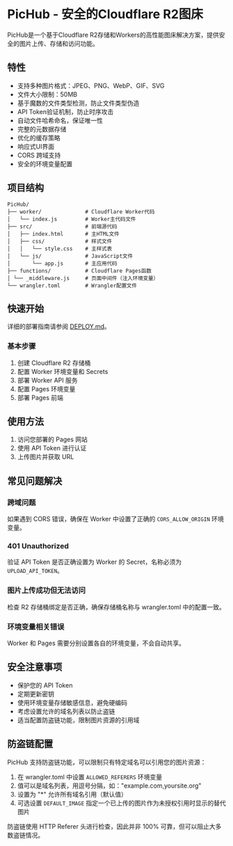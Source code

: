 # PicHub - 安全的Cloudflare R2图床

PicHub是一个基于Cloudflare R2存储和Workers的高性能图床解决方案，提供安全的图片上传、存储和访问功能。

## 特性

- 支持多种图片格式：JPEG、PNG、WebP、GIF、SVG
- 文件大小限制：50MB
- 基于魔数的文件类型检测，防止文件类型伪造
- API Token验证机制，防止时序攻击
- 自动文件哈希命名，保证唯一性
- 完整的元数据存储
- 优化的缓存策略
- 响应式UI界面
- CORS 跨域支持
- 安全的环境变量配置

## 项目结构

```
PicHub/
├── worker/              # Cloudflare Worker代码
│   └── index.js         # Worker主代码文件
├── src/                 # 前端源代码
│   ├── index.html       # 主HTML文件
│   ├── css/             # 样式文件
│   │   └── style.css    # 主样式表
│   └── js/              # JavaScript文件
│       └── app.js       # 主应用代码
├── functions/           # Cloudflare Pages函数
│ └── _middleware.js     # 页面中间件（注入环境变量）
└── wrangler.toml        # Wrangler配置文件
```

## 快速开始

详细的部署指南请参阅 [DEPLOY.md](DEPLOY.md)。

### 基本步骤

1. 创建 Cloudflare R2 存储桶
2. 配置 Worker 环境变量和 Secrets
3. 部署 Worker API 服务
4. 配置 Pages 环境变量
5. 部署 Pages 前端

## 使用方法

1. 访问您部署的 Pages 网站
2. 使用 API Token 进行认证
3. 上传图片并获取 URL

## 常见问题解决

### 跨域问题
如果遇到 CORS 错误，确保在 Worker 中设置了正确的 `CORS_ALLOW_ORIGIN` 环境变量。

### 401 Unauthorized
验证 API Token 是否正确设置为 Worker 的 Secret，名称必须为 `UPLOAD_API_TOKEN`。

### 图片上传成功但无法访问
检查 R2 存储桶绑定是否正确，确保存储桶名称与 wrangler.toml 中的配置一致。

### 环境变量相关错误
Worker 和 Pages 需要分别设置各自的环境变量，不会自动共享。

## 安全注意事项

- 保护您的 API Token
- 定期更新密钥
- 使用环境变量存储敏感信息，避免硬编码
- 考虑设置允许的域名列表以防止盗链
- 适当配置防盗链功能，限制图片资源的引用域 

## 防盗链配置

PicHub 支持防盗链功能，可以限制只有特定域名可以引用您的图片资源：

1. 在 wrangler.toml 中设置 `ALLOWED_REFERERS` 环境变量
2. 值可以是域名列表，用逗号分隔，如："example.com,yoursite.org"
3. 设置为 "*" 允许所有域名引用（默认值）
4. 可选设置 `DEFAULT_IMAGE` 指定一个已上传的图片作为未授权引用时显示的替代图片

防盗链使用 HTTP Referer 头进行检查，因此并非 100% 可靠，但可以阻止大多数盗链情况。 